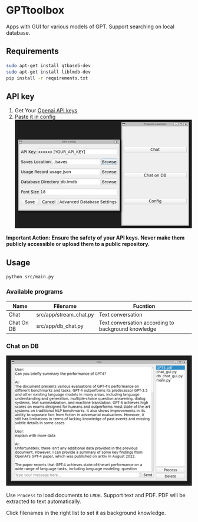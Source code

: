 # GPTtoolbox
Apps with GUI for various models of GPT. Support searching on local database.

## Requirements
```bash
sudo apt-get install qtbase5-dev
sudo apt-get install liblmdb-dev
pip install -r requirements.txt
```

## API key
1. Get Your [Openai API keys](https://platform.openai.com/account/api-keys)
2. Paste it in config 
    ![](demo/config.png)

**Important Action: Ensure the safety of your API keys. Never make them publicly accessible or upload them to a public repository.**

## Usage
```
python src/main.py
```
### Available programs
|Name|Filename|Fucntion|
|--|--|--|
|Chat|src/app/stream_chat.py| Text conversation|
|Chat On DB|src/app/db_chat.py| Text conversation according to background knowledge|

### Chat on DB
![](demo/db_chat.png)

Use `Process` to load documents to `LMDB`.  Support text and PDF. PDF will be extracted to text automatically.

Click filenames in the right list to set it as background knowledge.
